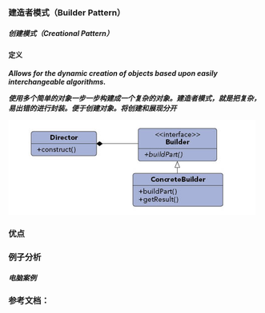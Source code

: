 ### 建造者模式（Builder Pattern）

##### 创建模式（Creational Pattern）

#### 定义

***Allows for the dynamic creation of objects based upon easily interchangeable algorithms.***

***使用多个简单的对象一步一步构建成一个复杂的对象。建造者模式，就是把复杂，易出错的进行封装。便于创建对象。将创建和展现分开***

![Builder Pattern UML](https://github.com/nox60/go-design-pattern/blob/master/images/builder_pattern.png)

### 优点

### 例子分析

##### 电脑案例

### 参考文档：